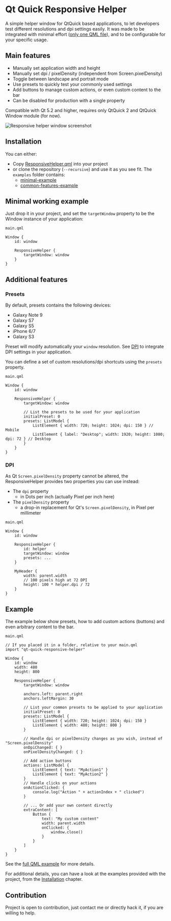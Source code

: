 # Qt Quick Responsive Helper
A simple helper window for QtQuick based applications, to let developers test different resolutions and dpi settings easily. It was made to be integrated with minimal effort ([only one QML file](ResponsiveHelper.qml)), and to be configurable for your specific usage.

## Main features
- Manually set application width and height
- Manually set dpi / pixelDensity (independent from Screen.pixelDensity)
- Toggle between landscape and portrait mode
- Use presets to quickly test your commonly used settings
- Add buttons to manage custom actions, or even custom content to the bar
- Can be disabled for production with a single property

Compatible with Qt 5.2 and higher, requires only QtQuick 2 and QtQuick Window module (for now).

![Responsive helper window screenshot](http://i.imgur.com/SQZYz9U.png)

## Installation

You can either:

- Copy [ResponsiveHelper.qml](ResponsiveHelper.qml) into your project
- or clone the repository (`--recursive`) and use it as you see fit. The `examples` folder contains:
  - [minimal-example](examples/minimal-example/main.qml)
  - [common-features-example](examples/common-features-example/main.qml)

## Minimal working example
Just drop it in your project, and set the `targetWindow` property to be the Window instance of your application:

`main.qml`
```
Window {
    id: window

    ResponsiveHelper {
        targetWindow: window
    }
}
```

## Additional features

### Presets

By default, presets contains the following devices:

* Galaxy Note 9
* Galaxy S7
* Galaxy S5
* iPhone 6/7
* Galaxy S3

Preset will modify automatically your `window` resolution. See [DPI](#dpi) to integrate DPI settings in your application.

You can define a set of custom resolutions/dpi shortcuts using the `presets` property.

`main.qml`
```
Window {
    id: window

    ResponsiveHelper {
        targetWindow: window

        // List the presets to be used for your application
        initialPreset: 0
        presets: ListModel {
            ListElement { width: 720; height: 1024; dpi: 150 } // Mobile
            ListElement { label: "Desktop"; width: 1920; height: 1080; dpi: 72 } // Desktop
        }
    }
}
```

### DPI

As Qt `Screen.pixelDensity` property cannot be altered, the ResponsiveHelper provides two properties you can use instead:

* The `dpi` property
  * in Dots per inch (actually Pixel per inch here)
* The `pixelDensity` property
  * a drop-in replacement for Qt's `Screen.pixelDensity`, in Pixel per millimeter

`main.qml`
```
Window {
    id: window

    ResponsiveHelper {
        id: helper
        targetWindow: window
        presets: ...
    }
    
    MyHeader {
        width: parent.width
        // 100 pixels high at 72 DPI
        height: 100 * helper.dpi / 72
    }
}
```

## Example

The example below show presets, how to add custom actions (buttons) and even arbitrary content to the bar.

`main.qml`
```
// If you placed it in a folder, relative to your main.qml
import "qt-quick-responsive-helper"

Window {
    id: window
    width: 480
    height: 800

    ResponsiveHelper {
        targetWindow: window

        anchors.left: parent.right
        anchors.leftMargin: 30

        // List your common presets to be applied to your application
        initialPreset: 0        
        presets: ListModel {
            ListElement { width: 720; height: 1024; dpi: 150 }
            ListElement { width: 480; height: 800 }
        }

        // Handle dpi or pixelDensity changes as you wish, instead of "Screen.pixelDensity"
        onDpiChanged: { }
        onPixelDensityChanged: { }
        
        // Add action buttons
        actions: ListModel {
            ListElement { text: "MyAction1" }
            ListElement { text: "MyAction2" }
        }        
        // Handle clicks on your actions
        onActionClicked: {
            console.log("Action " + actionIndex + " clicked")
        }
        
        // ... Or add your own content directly
        extraContent: [
            Button {
                text: "My custom content"
                width: parent.width
                onClicked: {
                    window.close()
                }
            }
        ]        
    }
}
```

See the [full QML example](examples/common-features-example/main.qml) for more details.

For additional details, you can have a look at the examples provided with the project, from the [Installation](#installation) chapter.

## Contribution ##
Project is open to contribution, just contact me or directly hack it, if you are willing to help.
